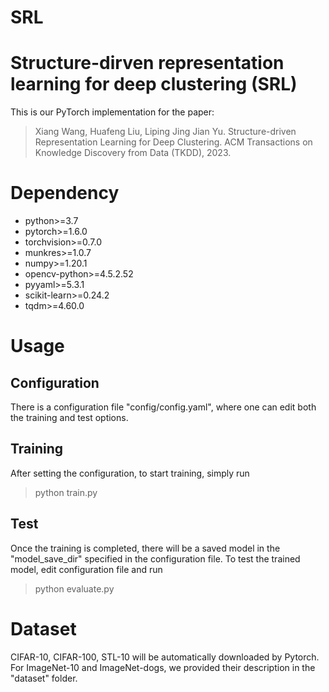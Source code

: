 # SRL
# Structure-dirven representation learning for deep clustering (SRL)

This is our PyTorch implementation for the paper:

> Xiang Wang, Huafeng Liu, Liping Jing Jian Yu. Structure-driven Representation Learning for Deep Clustering. ACM Transactions on Knowledge Discovery from Data (TKDD), 2023.


# Dependency

- python>=3.7
- pytorch>=1.6.0
- torchvision>=0.7.0
- munkres>=1.0.7
- numpy>=1.20.1
- opencv-python>=4.5.2.52
- pyyaml>=5.3.1
- scikit-learn>=0.24.2
- tqdm>=4.60.0

# Usage

## Configuration

There is a configuration file "config/config.yaml", where one can edit both the training and test options.

## Training

After setting the configuration, to start training, simply run

> python train.py

## Test

Once the training is completed, there will be a saved model in the "model_save_dir" specified in the configuration file. To test the trained model, edit configuration file and run

> python evaluate.py

# Dataset

CIFAR-10, CIFAR-100, STL-10 will be automatically downloaded by Pytorch. For ImageNet-10 and ImageNet-dogs, we provided their description in the "dataset" folder.
